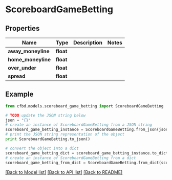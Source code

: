 # ScoreboardGameBetting


## Properties
Name | Type | Description | Notes
------------ | ------------- | ------------- | -------------
**away_moneyline** | **float** |  | 
**home_moneyline** | **float** |  | 
**over_under** | **float** |  | 
**spread** | **float** |  | 

## Example

```python
from cfbd.models.scoreboard_game_betting import ScoreboardGameBetting

# TODO update the JSON string below
json = "{}"
# create an instance of ScoreboardGameBetting from a JSON string
scoreboard_game_betting_instance = ScoreboardGameBetting.from_json(json)
# print the JSON string representation of the object
print ScoreboardGameBetting.to_json()

# convert the object into a dict
scoreboard_game_betting_dict = scoreboard_game_betting_instance.to_dict()
# create an instance of ScoreboardGameBetting from a dict
scoreboard_game_betting_from_dict = ScoreboardGameBetting.from_dict(scoreboard_game_betting_dict)
```
[[Back to Model list]](../README.md#documentation-for-models) [[Back to API list]](../README.md#documentation-for-api-endpoints) [[Back to README]](../README.md)


